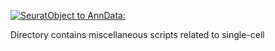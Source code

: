

[![SeuratObject to AnnData:](https://img.shields.io/badge/SeuratObject%20to%20AnnData:-SeuratDisk%20v0&#46;0&#46;0&#46;9021-blue.svg)](https://github.com/mojaveazure/seurat-disk/tree/master)

Directory contains miscellaneous scripts related to single-cell

